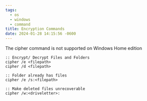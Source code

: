 ```yaml
---
tags:
  - os
  - windows
  - command
title: Encryption Commands
date: 2024-01-28 14:15:56 -0600
---
```


The cipher command is not supported on Windows Home edition

````batch
:: Encrypt/ Decrypt Files and Folders
cipher /e <filepath> 
cipher /d <filepath>

:: Folder already has files
cipher /e /s:<filepath> 

:: Make deleted files unrecoverable
cipher /w:<driveletter>: 
````
